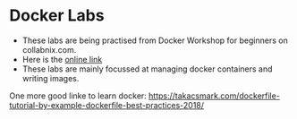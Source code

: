 # Docker Labs
* These labs are being practised from Docker Workshop for beginners on collabnix.com.
* Here is the [online link](http://dockerlabs.collabnix.com/workshop/docker/)
* These labs are mainly focussed at managing docker containers and writing images.

One more good linke to learn docker: https://takacsmark.com/dockerfile-tutorial-by-example-dockerfile-best-practices-2018/
